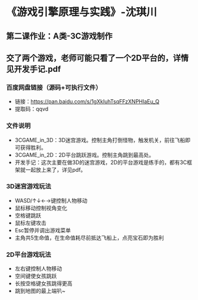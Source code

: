 # 《游戏引擎原理与实践》-沈琪川
## 第二课作业：A类-3C游戏制作
## 交了两个游戏，老师可能只看了一个2D平台的，详情见开发手记.pdf
### 百度网盘链接（源码+可执行文件）
* 链接：https://pan.baidu.com/s/1gXkIuhTsqFFzXNPHIaEu_Q 
* 提取码：qqvd 
### 文件说明
* 3CGAME_in_3D：3D迷宫游戏。控制主角打倒怪物，触发机关，前往飞船即可获得胜利。
* 3CGAME_in_2D：2D平台跳跃游戏。控制主角跳到最高处。
* 开发手记：这次主要在做3D的迷宫游戏，2D的平台游戏是练手的，都有3C框架就一起放上来了，详见pdf。
### 3D迷宫游戏玩法
* WASD/↑↓←→键控制人物移动
* 鼠标移动控制视角变化
* 空格键跳跃
* 鼠标左键攻击
* Esc暂停并调出游戏菜单
* 主角共5生命值，在生命值耗尽前抵达飞船上，点亮宝石即为胜利
### 2D平台游戏玩法
* 左右键控制人物移动
* 空间键使女孩跳跃
* 长按空格键女孩跳得更高
* 跳到地图的最上端叭~

